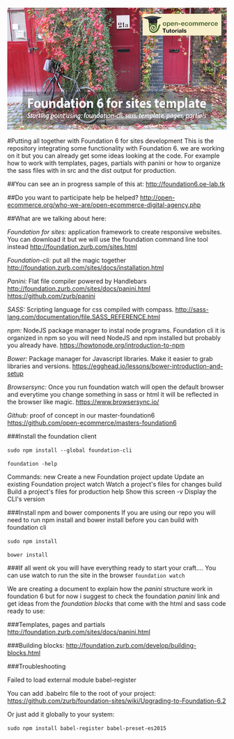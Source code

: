 ![WP, WP-Cli, Composer, Foundation, Sass and Grunt ](foundation6-hero.jpg)

#Putting all together with Foundation 6 for sites development
This is the repository integrating some functionality with Foundation 6.
we are working on it but you can already get some ideas looking at the code.
For example how to work with templates, pages, partials with panini or how to organize the sass files with in src and the dist output for production.

##You can see an in progress sample of this at:
http://foundation6.oe-lab.tk


##Do you want to participate help be helped?
http://open-ecommerce.org/who-we-are/open-ecommerce-digital-agency.php


##What are we talking about here:

*Foundation for sites:* application framework to create responsive websites. You can download it but we will use the foundation command line tool instead
http://foundation.zurb.com/sites.html

*Foundation-cli:* put all the magic together
http://foundation.zurb.com/sites/docs/installation.html

*Panini:* Flat file compiler powered by Handlebars
http://foundation.zurb.com/sites/docs/panini.html
https://github.com/zurb/panini

*SASS:* Scripting language for css compiled with compass.
http://sass-lang.com/documentation/file.SASS_REFERENCE.html

*npm:* NodeJS package manager to instal node programs.  Foundation cli it is organized in npm so you will need NodeJS and npm installed but probably you already have.
https://howtonode.org/introduction-to-npm

*Bower:* Package manager for Javascript libraries. Make it easier to grab libraries and versions.
https://egghead.io/lessons/bower-introduction-and-setup

*Browsersync:* Once you run foundation watch will open the default browser and everytime you change something in sass or html it will be reflected in the browser like magic.
https://www.browsersync.io/

*Github:* proof of concept in our master-foundation6
https://github.com/open-ecommerce/masters-foundation6



###Install the foundation client

`sudo npm install --global foundation-cli`

`foundation -help`

Commands:
  new       Create a new Foundation project
  update    Update an existing Foundation project
  watch     Watch a project's files for changes
  build     Build a project's files for production
  help      Show this screen
  -v        Display the CLI's version


###Install npm and bower components
If you are using our repo you will need to run npm install and bower install before you can build with foundation cli

`sudo npm install`

`bower install`



###If all went ok you will have everything ready to start your craft….
You can use watch to run the site in the browser
`foundation watch`


We are creating a document to explain how the *panini* structure work in foundation 6 but for now i suggest to check the foundation *panini* link and get ideas from the *foundation blocks* that come with the html and sass code ready to use:

###Templates, pages and partials
http://foundation.zurb.com/sites/docs/panini.html

###Building blocks:
http://foundation.zurb.com/develop/building-blocks.html



###Troubleshooting

Failed to load external module babel-register

You can add .babelrc file to the root of your project:
https://github.com/zurb/foundation-sites/wiki/Upgrading-to-Foundation-6.2

Or just add it globally to your system:

`sudo npm install babel-register babel-preset-es2015`
